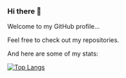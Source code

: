 ### Hi there 👋


Welcome to my GitHub profile...

Feel free to check out my repositories.

And here are some of my stats:

[![Top Langs]([https://github-readme-stats.vercel.app/api/top-langs/?username=HadrianPy)](https://github.com/anuraghazra/github-readme-stats](https://api.githubtrends.io/user/svg/HadrianPy/langs?time_range=one_year&include_private=True&compact=True&theme=bright_lights)https://api.githubtrends.io/user/svg/HadrianPy/langs?time_range=one_year&include_private=True&compact=True&theme=bright_lights)
